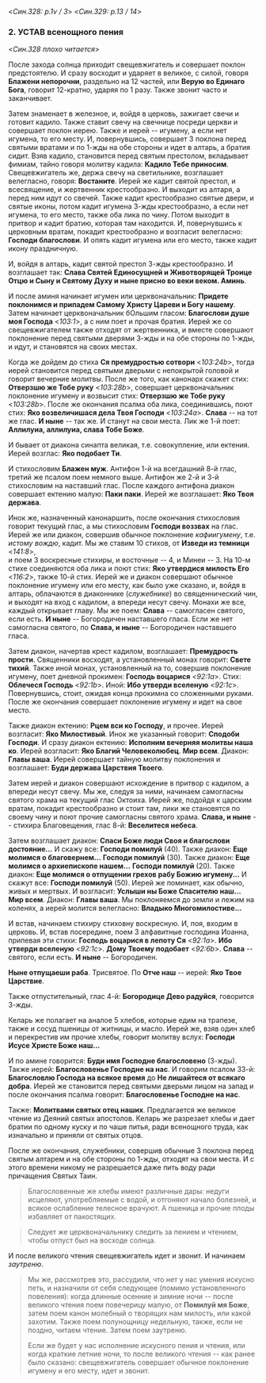 
<*Син.328: p.1v / 3*>
<*Син.329: p.13 / 14*>

### 2. УСТАВ всенощного пения

<*Син.328 плохо читается*>

После захода солнца приходит свещевжигатель и совершает поклон предстоятелю. 
И сразу восходит и ударяет в великое, с силой, говоря **Блажени непорочни**, 
раздельно на 12 частей, или **Верую во Единаго Бога**, говорит 12-кратно, 
ударяя по 1 разу. Также звонит часто и заканчивает. 

Затем знаменает в железное, и, войдя в церковь, зажигает свечи и готовит 
кадило. Также ставит свечу на свечнице посреди церкви и совершает поклон иерею. 
Также и иерей -- игумену, а если нет игумена, то его месту. И, повернувшись, 
совершает 3 поклона перед святыми вратами и по 1-жды на обе стороны и идет 
в алтарь, а братия сидит. Взяв кадило, становится перед святым престолом, 
вкладывает фимиам, тайно говоря молитву кадила: **Кадило Тебе приносим**. 
Свещевжигатель же, держа свечу на светильнике, возглашает велегласно, 
говоря: **Востаните**. Иерей же кадит святой престол, и всесвящение, 
и жертвенник крестообразно. И выходит из алтаря, а перед ним идут со свечей. 
Также кадит крестообразно святые двери, и святые иконы, потом кадит игумена 
3-жды крестообразно, а если нет игумена, то его место, также оба лика по чину. 
Потом выходит в притвор и кадит братию, которая там находится. И, повернувшись 
к церковным вратам, покадит крестообразно и возгласит велегласно: 
**Господи благослови**. И опять кадит игумена или его место, также кадит 
икону праздничную. 

И, войдя в алтарь, кадит святой престол 3-жды крестообразно. 
И возглашает так: **Слава Святей Единосущней и Животворящей Троице Отцю и Сыну 
и Святому Духу и ныне присно во веки веком. Аминь**. 

И после аминя начинает игумен или церквоначальник: **Придете поклонимся 
и припадем Самому Христу Цареви и Богу нашему**. 
Затем начинает церквоначальник бОльшим гласом: **Благослови душе моя Господа** <*103:1*>, 
а с ним поет и прочая братия. Иерей же со свещевжигателем также отходят 
от жертвенника, и вместе совершают поклонение перед святыми дверями 3-жды 
и на обе стороны по 1-жды, и идут, и становятся на своих местах. 

Когда же дойдем до стиха **Ся премудростью сотвори** <*103:24b*>, тогда иерей 
становится перед святыми дверьми с непокрытой головой и говорит вечерние молитвы. 
После же того, как канонарх скажет стих: **Отверзшю же Тобе руку** <*103:28b*>, 
совершает церквоначальник поклонение игумену и возвысит стих: 
**Отверзшю же Тобе руку** <*103:28b*>. После же окончания псалма оба лика, 
соединившись, поют стих: **Яко возвеличишася дела Твоя Господи** <*103:24a*>. 
**Слава** -- на тот же глас. **И ныне** -- так же. И станут на свои места. 
Лик же 1-й поет: **Аллилуиа, аллилуиа, слава Тобе Боже**. 

И бывает от диакона синапта великая, т.е. совокупление, или ектения. 
Иерей возглас: **Яко подобает Ти**. 

И стихословим **Блажен муж**. Антифон 1-й на всегдашний 8-й глас, третий же 
псалом поем немного выше. Антифон же 2-й и 3-й стихословим на наставший глас. 
После каждого антифона диакон совершает ектению малую: **Паки паки**. 
Иерей же возглашает: **Яко Твоя держава**. 

Инок же, назначенный канонаршить, после окончания стихословия говорит 
текущий глас, а мы стихословим **Господи воззвах** на глас. 
Иерей же или диакон, совершив обычное поклонение *кафиигумену*, т.е. 
*истому вождю*, кадит. Мы же ставим 10 стихов, от **Изведи из темници** <*141:8*>,  
и поем 3 воскресные стихиры, и восточные -- 4, и Минеи -- 3. 
На 10-м стихе соединяются оба лика и поют стих: **Яко утвердися милость Его** <*116:2*>, 
также 10-й стих. Иерей же и диакон совершают обычное поклонение игумену или его 
месту, как было уже сказано, и, войдя в алтарь, облачаются в диаконнике (*служебнике*) 
во священнический чин, и выходят на вход с кадилом, а впереди несут свечу. 
Монахи же все, каждый открывает главу. 
Мы же поем: **Слава** -- самогласен святого, если есть. 
**И ныне** -- Богородичен наставшего гласа. 
Если же нет самогласна святого, по **Слава, и ныне** -- Богородичен наставшего гласа.

Затем диакон, начертав крест кадилом, возглашает: **Премудрость прости**. 
Священники восходят, а установленный монах говорит: **Свете тихий**. 
Также иной монах, установленный на то, совершив поклонение игумену, 
поет дневной прокимен: **Господь воцарися** <*92:1a*>. 
Стих: **Облечеся Господь** <*92:1b*>. 
Иной: **Ибо утверди вселеную** <*92:1c*>. 
Повернувшись, стоит, ожидая конца прокимна со сложенными руками. 
После же окончания совершает поклонение игумену и идет на свое место. 

Также диакон ектению: **Рцем вси ко Господу**, и прочее. 
Иерей возгласит: **Яко Милостивый**. 
Инок же указанный говорит: **Сподоби Господи**. 
И сразу диакон ектению: **Исполним вечерняя молитвы наша ко**. 
Иерей возгласит: **Яко Благий Человеколюбец**. **Мир всем**. 
Диакон: **Главы ваша**. Иерей совершает тайную молитву поклонения 
и возглашает: **Буди держава Царствия Твоего**. 

Затем иерей и диакон совершают исхождение в притвор с кадилом, а впереди 
несут свечу. Мы же, следуя за ними, начинаем самогласны святого храма 
на текущий глас Октоиха. Иерей же, подойдя к царским вратам, покадит 
крестообразно и стоит там, лики же становятся по своему чину и поют 
прочие самогласны святого храма. 
**Слава, и ныне** -- стихира Благовещения, глас 8-й: **Веселитеся небеса**. 

Затем возглашает диакон: **Спаси Боже люди Своя и благослови достояние...** 
И скажу все: **Господи помилуй** (40). 
Также диакон: **Еще молимся о благовернем...** **Господи помилуй** (30). 
Также диакон: **Еще молимся о архиепископе нашем...** **Господи помилуй** (20). 
Также диакон: **Еще молимся о отпущении грехов рабу Божию игумену...** 
И скажут все: **Господи помилуй** (50). 
Иерей же поминает, как обычно, живых и мертвых. 
И возгласит: **Услыши ны Боже Спасителю наш...** **Мир всем**. 
Диакон: **Главы ваша**. Мы поклоняемся до земли и лежим на коленях, 
а иерей молится велегласно: **Владыко Многомилостиве...**

И встав, начинаем стихиру стиховну воскресную. И, поя, входим в церковь.
И, встав посередине, поем 3 алфавитные господина Иоанна, припевая эти стихи:
**Господь воцарися в лепоту Ся** <*92:1a*>.
**Ибо утверди вселеную** <*92:1c*>.
**Дому Твоему подобает** <*92:6b*>. 
**Слава** -- святого, если есть. **И ныне** -- Богородичен.  

**Ныне отпущаеши раба**. Трисвятое. По **Отче наш** -- 
иерей: **Яко Твое Царствие**. 

Также отпустительный, глас 4-й: **Богородице Дево радуйся**, говорится 3-жды. 

Келарь же полагает на аналое 5 хлебов, которые едим на трапезе, 
также и сосуд пшеницы от житницы, и масло. Иерей же, взяв один хлеб и перекрестив 
им прочие хлебы, говорит молитву вслух: **Господи Исусе Христе Боже наш...** 

И по амине говорится: **Буди имя Господне благословено** (3-жды). 
Также иерей: **Благословенье Господне на нас**. 
И говорим псалом 33-й: **Благословлю Господа на всякое время** 
до **Не лишайтеся от всякаго добра**. 
Иерей же становится перед святыми дверьми лицом на запад и после окончания 
псалма говорит: **Благословенье Господне на нас**. 

Также: **Молитвами святых отец наших**.
Предлагается же великое чтение из Деяний святых апостолов. 
Келарь же разрезает хлебы и дает братии по одному куску и по чаше питья, 
ради всенощного труда, как изначально и приняли от святых отцов. 

После же окончания, служебники, совершив обычные 3 поклона перед святым 
алтарем и на обе стороны по 1-жды, отходят на свои места. 
И с этого времени никому не разрешается даже пить воду ради причащения Святых Таин. 

> Благословенные же хлебы имеют различные дары: недуги исцеляют, 
> употребляемые с водой, и отгоняют начало болезней, и всякое ослабление 
> телесное врачуют. А пшеница и прочие плоды избавляет от пакостящих. 

> Следует же церквоначальнику следить за пением и чтением, чтобы 
> отпуст был на восходе солнца.

И после великого чтения свещевжигатель идет и звонит. И начинаем *заутреню*.

> Мы же, рассмотрев это, рассудили, что нет у нас умения искусно петь, 
> и назначили от себя следующее (помимо установленного повеления): 
> когда длинные осенние и зимние ночи -- после великого чтения поем 
> повечерицу малую, от **Помилуй мя Боже**, затем поем канон молебный 
> о творящих нам милость, или какой захотим. Также поем полунощницу недельную, 
> также, если не поздно, читаем чтение. Затем поем заутреню. 
>  
> Если же будет у нас исполнение искусного пения и чтения, или когда 
> краткие летние ночи, то после великого чтения -- как ранее было сказано: 
> свещевжигатель совершает обычное поклонение игумену и его месту, идет и звонит.

